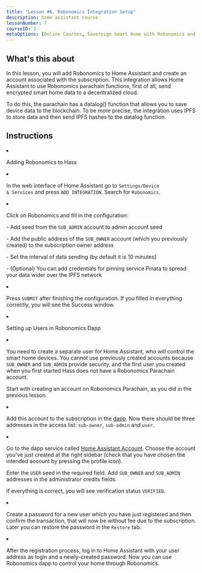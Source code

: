 ```yaml
---
title: "Lesson #6, Robonomics Integration Setup"
description: home assistant course
lessonNumber: 7
courseID: 3
metaOptions: [Online Courses, Sovereign Smart Home with Robonomics and Home Assistant]
---
```



<section class="container__reg">

## What's this about

In this lesson, you will add Robonomics to Home Assistant and create an account associated with the subscription. This integration allows Home Assistant to use Robonomics parachain functions, first of all, send encrypted smart home data to a decentralized cloud.

To do this, the parachain has a datalog() function that allows you to save device data to the blockchain. To be more precise, the integration uses IPFS to store data and then send IPFS hashes to the datalog function.

</section>

<section class="container__reg">

## Instructions

<List type="numbers">

<li>

Adding Robonomics to Hass

<List>

<li>

In the web interface of Home Assistant go to <code>Settings/Device & Services</code> and press <code>ADD INTEGRATION</code>. Search for <code>Robonomics</code>.

<LessonImages src="smart-house-course/lesson-6-1.jpeg" alt="tutorial"/>
</li>

<li>

Click on Robonomics and fill in the configuration: 

\- Add seed from the <code>SUB_ADMIN</code> account to admin account seed

\- Add the public address of the <code>SUB_OWNER</code> account (which you previously created) to the subscription owner address

\- Set the interval of data sending (by default it is 10 minutes)

\- (Optional) You can add credentials for pinning service Pinata to spread your data wider over the IPFS network

<LessonImages src="smart-house-course/lesson-6-2.jpeg" alt="tutorial"/>
</li>

<li>

Press <code>SUBMIT</code> after finishing the configuration. If you filled in everything correctly, you will see the Success window.

</li>
</List>
</li>

<li>

Setting up Users in Robonomics Dapp 

<List>

<li>

You need to create a separate user for Home Assistant, who will control the smart home devices. You cannot use previously created accounts because <code>SUB_OWNER</code> and <code>SUB_ADMIN</code> provide security, and the first user you created when you first started Hass does not have a Robonomics Parachain account.

Start with creating an account on Robonomics Parachain, as you did in the previous lesson.
</li>

<li>

Add this account to the subscription in the [dapp](https://dapp.robonomics.network/#/subscription/devices). Now there should be three addresses in the access list: <code>sub-owner</code>, <code>sub-admin</code> and <code>user</code>.

<LessonImages src="smart-house-course/lesson-6-3.jpeg" alt="tutorial"/>
</li>

<li>

Go to the dapp service called [Home Assistant Account](https://dapp.robonomics.network/#/home-assistant). Choose the account you've just created at the right sidebar (check that you have chosen the intended account by pressing the profile icon).

Enter the <code>USER</code> seed in the required field. Add <code>SUB_OWNER</code> and <code>SUB_ADMIN</code> addresses in the administrator credits fields.

<LessonImages src="smart-house-course/lesson-6-4.jpeg" alt="tutorial" imageClasses="mb"/>

If everything is correct, you will see verification status <code>VERIFIED</code>.

</li>

<li>

Create a password for a new user which you have just registered and then confirm the transaction, that will now be without fee due to the subscription. Later you can restore the password in the <code>Restore</code> tab.

<LessonImages src="smart-house-course/lesson-6-5.jpeg" alt="tutorial"/>

</li>

<li>

After the registration process, log in to Home Assistant with your user address as login and a newly-created password. Now you can use Robonomics dapp to control your home through Robonomics.

<LessonImages src="smart-house-course/lesson-6-6.jpeg" alt="tutorial"/>
</li>
</List>
</li>
</List>
</section>
